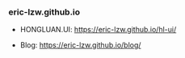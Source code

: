 ### eric-lzw.github.io

- HONGLUAN.UI: https://eric-lzw.github.io/hl-ui/

- Blog: https://eric-lzw.github.io/blog/
